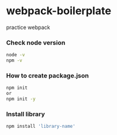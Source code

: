 # webpack-boilerplate
practice webpack

### Check node version

```bash
node -v
npm -v
```

### How to create package.json

```bash
npm init
or
npm init -y
```

### Install library

```bash
npm install 'library-name'
```
